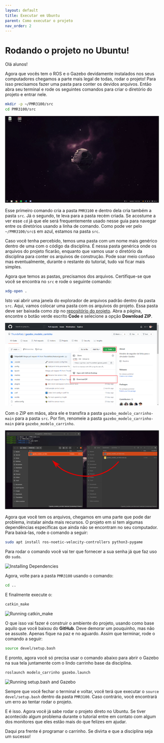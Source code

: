 ```yaml
---
layout: default
title: Executar em Ubuntu
parent: Como executar o projeto
nav_order: 2
---
```


# Rodando o projeto no Ubuntu!

Olá alunos!

Agora que vocês tem o ROS e o Gazebo devidamente instalados nos seus computadores chegamos a parte mais legal de todas, rodar o projeto! Para isso precisamos fazer uma pasta para conter os devidos arquivos. Então abra seu terminal e rode os seguintes comandos para criar o diretório do projeto e entrar nele.

```bash
mkdir -p ~/PMR3100/src
cd PMR3100/src
```

![Creating directory](../assets/gif/RunUbuntu/Creating_directory.gif)

Esse primeiro comando cria a pasta ```PMR3100``` e dentro dela cria também a pasta ```src```. Já o segundo, te leva para a pasta recém criada. Se acostume a ver esse ```cd``` já que ele será frequentemente usado nesse guia para navegar entre os diretórios usando a linha de comando. Como pode ver pelo ```~/PMR3100/src$``` em azul, estamos na pasta ```src```.

Caso você tenha percebido, temos uma pasta com um nome mais genérico dentro de uma com o código da disciplina. É nessa pasta genérica onde os arquivos do projeto ficarão, enquanto que vamos usar o diretório da disciplina para conter os arquivos de construção. Pode soar meio confuso mas eventualmente, durante o restante do tutorial, tudo vai ficar mais simples.

Agora que temos as pastas, precisamos dos arquivos. Certifique-se que você se encontra no ```src``` e rode o seguinte comando:

```bash
xdg-open .
```

Isto vai abrir uma janela do explorador de arquivos padrão dentro da pasta ```src```. Aqui, vamos colocar uma pasta com os arquivos do projeto. Essa pasta deve ser baixada como zip no [repositório do projeto](https://github.com/ThundeRatz/gazebo_modelo_carrinho). Abra a página, encontre o botão verde escrito **Code** e selecione a opção **Download ZIP**.

![Dowloading Repo](../assets/img/RunCommon/GitHub_Download.png)

Com o ZIP em mãos, abra ele e transfira a pasta ```gazebo_modelo_carrinho-main``` para a pasta ```src```. Por fim, renomeie a pasta ```gazebo_modelo_carrinho-main``` para ```gazebo_modelo_carrinho```.

![Transfering Repo](../assets/img/RunUbuntu/Transfering_Repo.png)

Agora que você tem os arquivos, chegamos em uma parte que pode dar problema, instalar ainda mais recursos. O projeto em si tem algumas dependências específicas que ainda não se encontram no seu computador. Para baixá-las, rode o comando a seguir:

```bash
sudo apt install ros-noetic-velocity-controllers python3-pygame
```

Para rodar o comando você vai ter que fornecer a sua senha já que faz uso do ```sudo```.

![Installing Dependencies](../assets/gif/RunUbuntu/Installing_Dependencies.gif)

Agora, volte para a pasta ```PMR3100``` usando o comando:

```bash
cd ..
```

E finalmente execute o:

```bash
catkin_make
```

![Running catkin_make](../assets/gif/RunUbuntu/Running_catkin_make.gif)

O que isso vai fazer é construir o ambiente do projeto, usando como base aquilo que você baixou do **GitHub**. Deve demorar um pouquinho, mas não se assuste. Apenas fique na paz e no aguardo. Assim que terminar, rode o comando a seguir:

```bash
source devel/setup.bash
```

E pronto, agora você só precisa usar o comando abaixo para abrir o Gazebo na sua tela juntamente com o lindo carrinho base da disciplina.

```bash
roslaunch modelo_carrinho gazebo.launch
```

![Running setup.bash and Gazebo](../assets/gif/RunUbuntu/Running_Gazebo.gif)

Sempre que você fechar o terminal e voltar, você terá que executar o ```source devel/setup.bash``` dentro da pasta ```PMR3100```. Caso contrário, você encontrará um erro ao tentar rodar o projeto.

E é isso. Agora você já sabe rodar o projeto direto no Ubuntu. Se tiver acontecido algum problema durante o tutorial entre em contato com algum dos monitores que eles estão mais do que felizes em ajudar.

Daqui pra frente é programar o carrinho. Se divirta e que a disciplina seja um sucesso!
